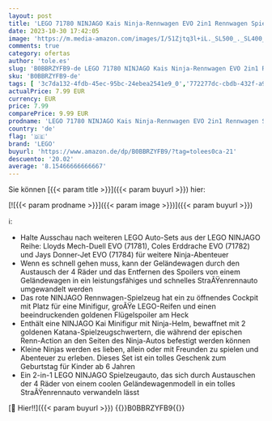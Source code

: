 ```yaml
---
layout: post
title: 'LEGO 71780 NINJAGO Kais Ninja-Rennwagen EVO 2in1 Rennwagen Spielzeug Zu Geländewagen-Fahrzeug  Modellbausatz Für Jungen Und Mädchen Ab 6 Jahren  Geschenkidee Zum Geburtstag'
date: 2023-10-30 17:42:05
image: 'https://m.media-amazon.com/images/I/51Zjtq3l+iL._SL500_._SL400_.jpg'
comments: true
category: ofertas
author: 'tole.es'
slug: 'B0BBRZYFB9-de LEGO 71780 NINJAGO Kais Ninja-Rennwagen EVO 2in1 Rennwagen...'
sku: 'B0BBRZYFB9-de'
tags: [ '3c7da132-4fdb-45ec-95bc-24ebea2541e9_0','772277dc-cbdb-432f-a915-25a321e9ed8c_0','772277dc-cbdb-432f-a915-25a321e9ed8c_3901','772277dc-cbdb-432f-a915-25a321e9ed8c_9901','Arborist Merchandising Root','Custom Stores','Fahrzeuge & Rennwagen für Kinder','Kunden-Favoriten: Spielzeug','LEGO','Self Service','Special Features Stores','Spielfahrzeuge','Spielzeug','Xmas23 Most wanted Toys','lego','🇩🇪', ]
actualPrice: 7.99 EUR
currency: EUR
price: 7.99
comparePrice: 9.99 EUR
prodname: 'LEGO 71780 NINJAGO Kais Ninja-Rennwagen EVO 2in1 Rennwagen Spielzeug Zu Geländewagen-Fahrzeug  Modellbausatz Für Jungen Und Mädchen Ab 6 Jahren  Geschenkidee Zum Geburtstag'
country: 'de'
flag: '🇩🇪'
brand: 'LEGO'
buyurl: 'https://www.amazon.de/dp/B0BBRZYFB9/?tag=tolees0ca-21'
descuento: '20.02'
average: '8.15466666666667'
---
```


Sie können [{{< param title >}}]({{< param buyurl >}}) hier:

[![{{< param prodname >}}]({{< param image >}})]({{< param buyurl >}})

ℹ️:

- Halte Ausschau nach weiteren LEGO Auto-Sets aus der LEGO NINJAGO Reihe: Lloyds Mech-Duell EVO (71781), Coles Erddrache EVO (71782) und Jays Donner-Jet EVO (71784) für weitere Ninja-Abenteuer
- Wenn es schnell gehen muss, kann der Geländewagen durch den Austausch der 4 Räder und das Entfernen des Spoilers von einem Geländewagen in ein leistungsfähiges und schnelles StraÃŸenrennauto umgewandelt werden
- Das rote NINJAGO Rennwagen-Spielzeug hat ein zu öffnendes Cockpit mit Platz für eine Minifigur, groÃŸe LEGO-Reifen und einen beeindruckenden goldenen Flügelspoiler am Heck
- Enthält eine NINJAGO Kai Minifigur mit Ninja-Helm, bewaffnet mit 2 goldenen Katana-Spielzeugschwertern, die während der epischen Renn-Action an den Seiten des Ninja-Autos befestigt werden können
- Kleine Ninjas werden es lieben, allein oder mit Freunden zu spielen und Abenteuer zu erleben. Dieses Set ist ein tolles Geschenk zum Geburtstag für Kinder ab 6 Jahren
- Ein 2-in-1 LEGO NINJAGO Spielzeugauto, das sich durch Austauschen der 4 Räder von einem coolen Geländewagenmodell in ein tolles StraÃŸenrennauto verwandeln lässt

[🛒 Hier!!]({{< param buyurl >}})
{{<world>}}B0BBRZYFB9{{</world>}}
